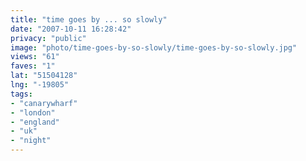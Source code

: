 ```yaml
---
title: "time goes by ... so slowly"
date: "2007-10-11 16:28:42"
privacy: "public"
image: "photo/time-goes-by-so-slowly/time-goes-by-so-slowly.jpg"
views: "61"
faves: "1"
lat: "51504128"
lng: "-19805"
tags:
- "canarywharf"
- "london"
- "england"
- "uk"
- "night"
---
```

<a href="/photos/2008/02/03/ground-hog-resolution-review-day-1"></a>
